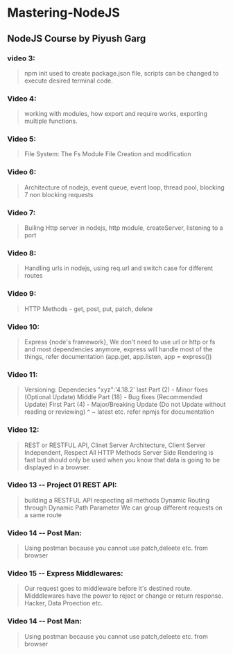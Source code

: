 # Mastering-NodeJS
## NodeJS Course by Piyush Garg
### video 3:
>npm init used to create package.json file, scripts can be changed to execute desired terminal code.

### Video 4:
> working with modules, how export and require works, exporting multiple functions.

### Video 5:
> File System: The Fs Module
File Creation and modification

### Video 6:
>Architecture of nodejs, event queue, event loop, thread pool, blocking 7 non blocking requests

### Video 7:
>Builing Http server in nodejs, http module, createServer, listening to a port

### Video 8:
>Handling urls in nodejs, using req.url and switch case for different routes

### Video 9:

>HTTP Methods - get, post, put, patch, delete
### Video 10:
>Express {node's framework}, We don't need to use url or http or fs and most dependencies anymore, express will handle most of the things, refer documentation (app.get, app.listen, app = express())

### Video 11:
>Versioning: Dependecies "xyz":'4.18.2'
>last Part (2) - Minor fixes (Optional Update)
>Middle Part (18) - Bug fixes (Recommended Update)
>First Part (4) - Major/Breaking Update (Do not Update without reading or reviewing)
> ^ ~ latest etc. refer npmjs for documentation

### Video 12:
>REST or RESTFUL API, Clinet Server Architecture, Client Server Independent, Respect All HTTP Methods
>Server Side Rendering is fast but should only be used when you know that data is going to be displayed in a browser.

### Video 13 -- Project 01 REST API:
>building a RESTFUL API respecting all methods
>Dynamic Routing through Dynamic Path Parameter
>We can group different requests on a same route

### Video 14 -- Post Man:
>Using postman because you cannot use patch,deleete etc. from browser

### Video 15 -- Express Middlewares:
>Our request goes to middleware before it's destined route. Midddlewares have the power to reject or change or return response.
>Hacker, Data Proection etc.

### Video 14 -- Post Man:
>Using postman because you cannot use patch,deleete etc. from browser
